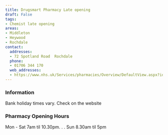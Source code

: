```yaml
---
title: Drugsmart Pharmacy Late opening
draft: False
tags:
- Chemist late opening
areas:
- Middleton
- Heywood
- Rochdale
contact:
  addresses:
  - 72 Spotland Road  Rochdale
  phone:
  - 01706 344 170
  web_addresses:
  - https://www.nhs.uk/Services/pharmacies/Overview/DefaultView.aspx?id=11784
---
```


### Information
Bank holiday times vary. Check on the website

### Pharmacy Opening Hours
Mon - Sat 7am til 10.30pm. . .
Sun 8.30am til 5pm
